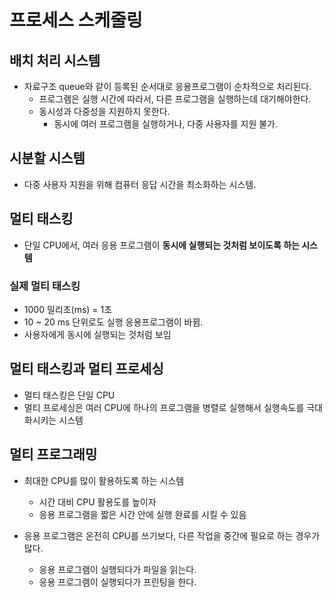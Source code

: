 # 프로세스 스케줄링

## 배치 처리 시스템

* 자료구조 queue와 같이 등록된 순서대로 응용프로그램이 순차적으로 처리된다.
  * 프로그램은 실행 시간에 따라서, 다른 프로그램을 실행하는데 대기해야한다.
  * 동시성과 다중성을 지원하지 못한다.
    * 동시에 여러 프로그램을 실행하거나, 다중 사용자를 지원 불가.

## 시분할 시스템

* 다중 사용자 지원을 위해 컴퓨터 응답 시간을 최소화하는 시스템.

## 멀티 태스킹

* 단일 CPU에서, 여러 응용 프로그램이 **동시에 실행되는 것처럼 보이도록 하는 시스템**

### 실제 멀티 태스킹

* 1000 밀리초(ms) = 1초
* 10 ~ 20 ms 단위로도 실행 응용프로그램이 바뀜.
* 사용자에게 동시에 실행되는 것처럼 보임

## 멀티 태스킹과 멀티 프로세싱

* 멀티 태스킹은 단일 CPU
* 멀티 프로세싱은 여러 CPU에 하나의 프로그램을 병렬로 실행해서 실행속도를 극대화시키는 시스템

## 멀티 프로그래밍

* 최대한 CPU를 많이 활용하도록 하는 시스템
  * 시간 대비 CPU 활용도를 높이자
  * 응용 프로그램을 짧은 시간 안에 실행 완료를 시킬 수 있음

* 응용 프로그램은 온전히 CPU를 쓰기보다, 다른 작업을 중간에 필요로 하는 경우가 많다.
  * 응용 프로그램이 실행되다가 파일을 읽는다.
  * 응용 프로그램이 실행되다가 프린팅을 한다.
  